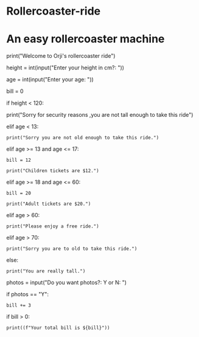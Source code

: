 # Rollercoaster-ride
# An easy rollercoaster machine
print("Welcome to Orji's rollercoaster ride")

height = int(input("Enter your height in cm?: "))

age = int(input("Enter your age: "))

bill = 0

if height < 120:

 print("Sorry for security reasons ,you are not tall enough to take this ride")

elif age < 13: 

    print("Sorry you are not old enough to take this ride.")      
    
elif age >= 13 and age <= 17:

    bill = 12 
    
    print("Children tickets are $12.")

elif age >= 18 and age <= 60:

    bill = 20
    
    print("Adult tickets are $20.")   
    
elif age > 60:

    print("Please enjoy a free ride.")
    
elif age > 70:

    print("Sorry you are to old to take this ride.")   

else: 

    print("You are really tall.")
   
photos = input("Do you want photos?: Y or N: ") 

if photos == "Y":

    bill += 3
    
if bill > 0:

    print((f"Your total bill is ${bill}"))

